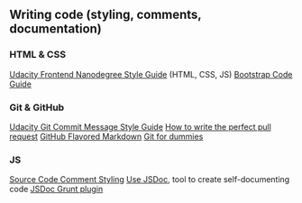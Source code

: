 ## Writing code (styling, comments, documentation)

### HTML & CSS

<a href="http://udacity.github.io/frontend-nanodegree-styleguide/index.html" target="_blank">
Udacity Frontend Nanodegree Style Guide</a> (HTML, CSS, JS)

<a href="http://mdo.github.io/code-guide/" target="_blank">
Bootstrap Code Guide</a>

### Git & GitHub

<a href="http://udacity.github.io/git-styleguide/" target="_blank">
Udacity Git Commit Message Style Guide</a>

<a href="https://github.com/blog/1943-how-to-write-the-perfect-pull-request" target="_blank">
How to write the perfect pull request</a>

<a href="https://help.github.com/articles/github-flavored-markdown/" target="_blank">
GitHub Flavored Markdown</a>

<a href="http://rogerdudler.github.io/git-guide/" target="_blank">
Git for dummies</a>

### JS

<a href="http://www.hongkiat.com/blog/source-code-comment-styling-tips/" target="_blank">
Source Code Comment Styling</a>

<a href="http://usejsdoc.org/" target="_blank">
Use JSDoc</a>, tool to create self-documenting code

<a href="https://github.com/krampstudio/grunt-jsdoc" target="_blank">
JSDoc Grunt plugin</a>
